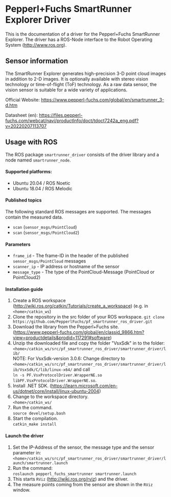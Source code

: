 # Pepperl+Fuchs SmartRunner Explorer Driver

This is the documentation of a driver for the Pepperl+Fuchs SmartRunner Explorer.
The driver has a ROS-Node interface to the Robot Operating System (<http://www.ros.org>).


## Sensor information

The SmartRunner Explorer generates high-precision 3-D point cloud images in addition to 2-D images. 
It is optionally available with stereo vision technology or time-of-flight (ToF) technology. 
As a raw data sensor, the vision sensor is suitable for a wide variety of applications.

Official Website: https://www.pepperl-fuchs.com/global/en/smartrunner_3-d.htm

Datasheet (en): https://files.pepperl-fuchs.com/webcat/navi/productInfo/doct/tdoct7242a_eng.pdf?v=20220207113707


## Usage with ROS
The ROS package `smartrunner_driver` consists of the driver library and a node named `smartrunner_node`.


#### Supported platforms:
- Ubuntu 20.04 / ROS Noetic
- Ubuntu 18.04 / ROS Melodic

#### Published topics
The following standard ROS messages are supported. The messages contain the measured data.

- `scan` (`sensor_msgs/PointCloud`)
- `scan` (`sensor_msgs/PointCloud2`)

#### Parameters

- `frame_id` - The frame-ID in the header of the published `sensor_msgs/PointCloud` messages
- `scanner_ip` - IP address or hostname of the sensor
- `message_type` - The type of the PointCloud-Message (PointCloud or PointCloud2)

#### Installation guide
1. Create a ROS workspace (http://wiki.ros.org/catkin/Tutorials/create_a_workspace) (e.g. in `<home>/catkin_ws`)
2. Clone the repository in the src folder of your ROS workspace.
```git clone https://github.com/PepperlFuchs/pf_smartrunner_ros_driver.git```
3. Download the library from the Pepperl+Fuchs site.
   (https://www.pepperl-fuchs.com/global/en/classid_9866.htm?view=productdetails&prodid=117291#software)
4. Unzip the downloaded file and copy the folder "VsxSdk" in to the folder:  
```<home>/catkin_ws/src/pf_smartrunner_ros_driver/smartrunner_driver/lib/```<br/>NOTE: For VsxSdk-version 3.0.6: Change directory to <br/>```<home>/catkin_ws/src/pf_smartrunner_ros_driver/smartrunner_driver/lib/VsxSdk/C/lib/linux-x64/``` and call <br/>```ln -s PF.VsxProtocolDriver.WrapperNE.so libPF.VsxProtocolDriver.WrapperNE.so```.
4. Install .NET SDK.
   (https://learn.microsoft.com/en-us/dotnet/core/install/linux-ubuntu-2004)
5. Change to the workspace directory.  
```<home>/catkin_ws/```
6. Run the command.   
```source devel/setup.bash```
7. Start the compilation.  
```catkin_make install```

#### Launch the driver
1. Set the IP-Address of the sensor, the message type and the sensor parameter in:  
```<home>/catkin_ws/src/pf_smartrunner_ros_driver/smartrunner_driver/launch/smartrunner.launch```  
2. Run the command:  
```roslaunch pepperl_fuchs_smartrunner smartrunner.launch```  
3. This starts `RViz` (http://wiki.ros.org/rviz) and the driver.
4. The measure points coming from the sensor are shown in the `RViz` window.


